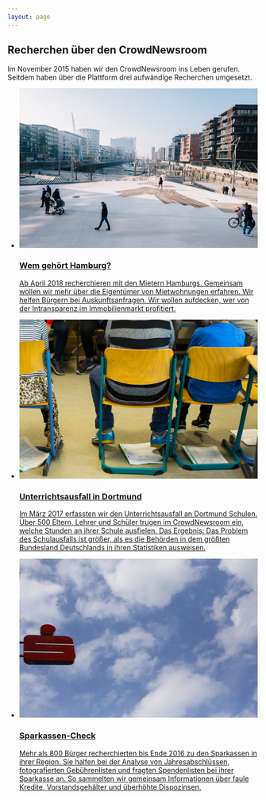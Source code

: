```yaml
---
layout: page
---
```

<h2>Recherchen über den CrowdNewsroom</h2>
<p class='description'>Im November 2015 haben wir den CrowdNewsroom ins Leben gerufen. Seitdem haben über die Plattform drei aufwändige Recherchen umgesetzt. 
</p>
<ul class="projects">
    <li>
        <a href="https://correctiv.org/blog/2018/02/17/correctiv-startet-weitere-crowdnewsroom-recherche-wem-gehort-hamburg">
            <div class="status published">
                <img src="assets/images/wghh.jpg" alt=""/>
            </div>
            <h3>Wem gehört Hamburg?</h3>
            <p>Ab April 2018 recherchieren mit den Mietern Hamburgs. Gemeinsam wollen wir mehr über die Eigentümer von Mietwohnungen erfahren. Wir helfen Bürgern bei Auskunftsanfragen. Wir wollen aufdecken, wer von der Intransparenz im Immobilienmarkt profitiert.</p>
        </a>
    </li>
    <li>
        <a href="https://crowdnewsroom.org/unterrichtsausfall-der-check/">
            <div class="status archived">
                <img src="assets/images/unterrichtsausfall.jpg" alt=""/>
            </div>
            <h3>Unterrichtsausfall in Dortmund</h3>
            <p>Im März 2017 erfassten wir den Unterrichtsausfall an Dortmund Schulen. Über 500 Eltern, Lehrer und Schüler trugen im CrowdNewsroom ein, welche Stunden an ihrer Schule ausfielen. Das Ergebnis: Das Problem des Schulausfalls ist größer, als es die Behörden in dem größten Bundesland Deutschlands in ihren Statistiken ausweisen.</p>
        </a>
    </li>
    <li>
        <a href="https://correctiv.org/recherchen/sparkassen/">
            <div class="status archived">
                <img src="assets/images/sparkasse.jpg" alt=""/>
            </div>
            <h3>Sparkassen-Check</h3>
            <p>Mehr als 800 Bürger recherchierten bis Ende 2016 zu den Sparkassen in ihrer Region. Sie halfen bei der Analyse von Jahresabschlüssen, fotografierten Gebührenlisten und fragten Spendenlisten bei ihrer Sparkasse an. So sammelten wir gemeinsam Informationen über faule Kredite, Vorstandsgehälter und überhöhte Dispozinsen.</p>
        </a>
    </li>
</ul>
